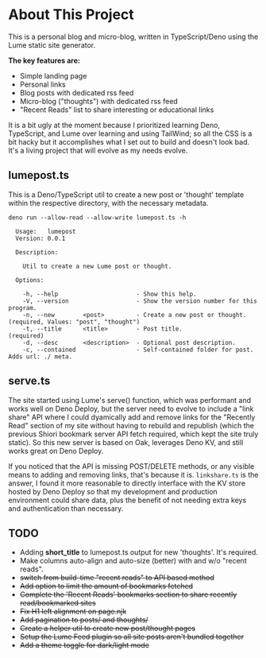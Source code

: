# About This Project

This is a personal blog and micro-blog, written in TypeScript/Deno using the Lume static site generator.

**The key features are:**
* Simple landing page
* Personal links
* Blog posts with dedicated rss feed
* Micro-blog ("thoughts") with dedicated rss feed
* "Recent Reads" list to share interesting or educational links

It is a bit ugly at the moment because I prioritized learning Deno, TypeScript, and Lume over learning and using TailWind; so all the CSS is a bit hacky but it accomplishes what I set out to build and doesn't look bad. It's a living project that will evolve as my needs evolve.

## lumepost.ts

This is a Deno/TypeScript util to create a new post or 'thought' template within the respective directory, with
the necessary metadata.

`deno run --allow-read --allow-write lumepost.ts -h`
```
  Usage:   lumepost
  Version: 0.0.1   

  Description:

    Util to create a new Lume post or thought.

  Options:

    -h, --help                      - Show this help.                                                                          
    -V, --version                   - Show the version number for this program.                                                
    -n, --new        <post>         - Create a new post or thought.                       (required, Values: "post", "thought")
    -t, --title      <title>        - Post title.                                         (required)                           
    -d, --desc       <description>  - Optional post description.                                                               
    -c, --contained                 - Self-contained folder for post. Adds url: ./ meta. 
```

## serve.ts

The site started using Lume's serve() function, which was performant and works well on Deno Deploy, but the server need to evolve to include a "link share" API where I could dyamically add and remove links for the "Recently Read" section of my site without having to rebuild and republish (which the previous Shiori bookmark server API fetch required, which kept the site truly static). So this new server is based on Oak, leverages Deno KV, and still works great on Deno Deploy.

If you noticed that the API is missing POST/DELETE methods, or any visible means to adding and removing links, that's because it is. `linkshare.ts` is the answer, I found it more reasonable to directly interface with the KV store hosted by Deno Deploy so that my development and production environment could share data, plus the benefit of not needing extra keys and authentication than necessary.

## TODO
* Adding **short_title** to lumepost.ts output for new 'thoughts'. It's required.
* Make columns auto-align and auto-size (better) with and w/o "recent reads".
* ~~switch from build-time "recent reads" to API based method~~
* ~~Add option to limit the amount of bookmarks fetched~~
* ~~Complete the 'Recent Reads' bookmarks section to share recently read/bookmarked sites~~
* ~~Fix H1 left alignment on page.njk~~
* ~~Add pagination to posts/ and thoughts/~~
* ~~Create a helper util to create new post/thought pages~~
* ~~Setup the Lume Feed plugin so all site posts aren't bundled together~~
* ~~Add a theme toggle for dark/light mode~~
